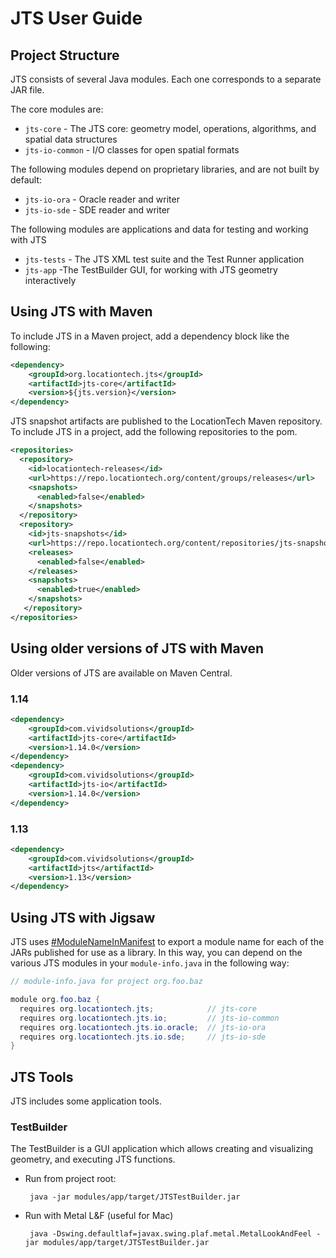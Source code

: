 # JTS User Guide

## Project Structure

JTS consists of several Java modules.
Each one corresponds to a separate JAR file.

The core modules are:

* `jts-core` - The JTS  core: geometry model, operations, algorithms, and spatial data structures
* `jts-io-common` - I/O classes for open spatial formats

The following modules depend on proprietary libraries, and are not built by default:

* `jts-io-ora` - Oracle reader and writer
* `jts-io-sde` - SDE reader and writer

The following modules are applications and data for testing and working with JTS

* `jts-tests` - The JTS XML test suite and the Test Runner application
* `jts-app` -The TestBuilder GUI, for working with JTS geometry interactively

## Using JTS with Maven

To include JTS in a Maven project, add a dependency block like the following:

```xml
<dependency>
    <groupId>org.locationtech.jts</groupId>
    <artifactId>jts-core</artifactId>
    <version>${jts.version}</version>
</dependency>
```

JTS snapshot artifacts are published to the LocationTech Maven repository. To include JTS in a project, add the following repositories to the pom.

```xml
<repositories>
  <repository>
    <id>locationtech-releases</id>
    <url>https://repo.locationtech.org/content/groups/releases</url>
    <snapshots>
      <enabled>false</enabled>
    </snapshots>
  </repository>
  <repository>
    <id>jts-snapshots</id>
    <url>https://repo.locationtech.org/content/repositories/jts-snapshots</url>
    <releases>
      <enabled>false</enabled>
    </releases>
    <snapshots>
      <enabled>true</enabled>
    </snapshots>
   </repository>
</repositories>
```
## Using older versions of JTS with Maven

Older versions of JTS are available on Maven Central.

### 1.14

```xml
<dependency>
    <groupId>com.vividsolutions</groupId>
    <artifactId>jts-core</artifactId>
    <version>1.14.0</version>
</dependency>
<dependency>
    <groupId>com.vividsolutions</groupId>
    <artifactId>jts-io</artifactId>
    <version>1.14.0</version>
</dependency>
```
### 1.13

```xml
<dependency>
    <groupId>com.vividsolutions</groupId>
    <artifactId>jts</artifactId>
    <version>1.13</version>
</dependency>
```

## Using JTS with Jigsaw

JTS uses [#ModuleNameInManifest](http://openjdk.java.net/projects/jigsaw/spec/issues/#ModuleNameInManifest) to export a module name for each of the JARs published for use as a library. In this way, you can depend on the various JTS modules in your `module-info.java` in the following way:

```java
// module-info.java for project org.foo.baz

module org.foo.baz {
  requires org.locationtech.jts;            // jts-core
  requires org.locationtech.jts.io;         // jts-io-common
  requires org.locationtech.jts.io.oracle;  // jts-io-ora
  requires org.locationtech.jts.io.sde;     // jts-io-sde
}
```

## JTS Tools

JTS includes some application tools.

### TestBuilder

The TestBuilder is a GUI application which allows creating and visualizing geometry, and executing JTS functions.

* Run from project root: 
     
       java -jar modules/app/target/JTSTestBuilder.jar
     
* Run with Metal L&F (useful for Mac)

       java -Dswing.defaultlaf=javax.swing.plaf.metal.MetalLookAndFeel -jar modules/app/target/JTSTestBuilder.jar
